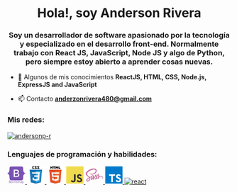 <h1 align="center">Hola!, soy Anderson Rivera</h1>
<h3 align="center"> Soy un desarrollador de software apasionado por la tecnología y especializado en el desarrollo front-end. Normalmente trabajo con React JS, JavaScript, Node JS y algo de Python, pero siempre estoy abierto a aprender cosas nuevas.</h3>

- 💬 Algunos de mis conocimientos  **ReactJS, HTML, CSS, Node.js, ExpressJS and JavaScript**

- 📫 Contacto **anderzonrivera480@gmail.com**

<h3 align="left">Mis redes:</h3>
<p align="left">
<a href="https://linkedin.com/in/andersonp-r" target="blank"><img align="center" src="https://raw.githubusercontent.com/rahuldkjain/github-profile-readme-generator/master/src/images/icons/Social/linked-in-alt.svg" alt="andersonp-r" height="30" width="40" /></a>
</p>

<h3 align="left">Lenguajes de programación y habilidades:</h3>
<p align="left"> <a href="https://getbootstrap.com" target="_blank" rel="noreferrer"> <img src="https://raw.githubusercontent.com/devicons/devicon/master/icons/bootstrap/bootstrap-plain-wordmark.svg" alt="bootstrap" width="40" height="40"/> </a> <a href="https://www.w3schools.com/css/" target="_blank" rel="noreferrer"> <img src="https://raw.githubusercontent.com/devicons/devicon/master/icons/css3/css3-original-wordmark.svg" alt="css3" width="40" height="40"/> </a> <a href="https://www.w3.org/html/" target="_blank" rel="noreferrer"> <img src="https://raw.githubusercontent.com/devicons/devicon/master/icons/html5/html5-original-wordmark.svg" alt="html5" width="40" height="40"/> </a> <a href="https://developer.mozilla.org/en-US/docs/Web/JavaScript" target="_blank" rel="noreferrer"> <img src="https://raw.githubusercontent.com/devicons/devicon/master/icons/javascript/javascript-original.svg" alt="javascript" width="40" height="40"/> </a> <a href="https://sass-lang.com" target="_blank" rel="noreferrer"> <img src="https://raw.githubusercontent.com/devicons/devicon/master/icons/sass/sass-original.svg" alt="sass" width="40" height="40"/> </a> <a href="https://www.typescriptlang.org/" target="_blank" rel="noreferrer"> <img src="https://raw.githubusercontent.com/devicons/devicon/master/icons/typescript/typescript-original.svg" alt="typescript" width="40" height="40"/> </a> <a href="https://es.reactjs.org/" target="_blank" rel="noreferrer"> <img src="https://upload.wikimedia.org/wikipedia/commons/thumb/4/47/React.svg/1200px-React.svg.png" alt="react" width="40" height="40"/> </a> </p>
